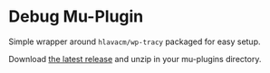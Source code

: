 # Debug Mu-Plugin

Simple wrapper around `hlavacm/wp-tracy` packaged for easy setup.

Download [the latest release](//github.com/powersdev/wp-debug/releases/latest/download/debug.zip) and unzip in your mu-plugins directory.
